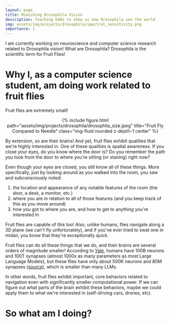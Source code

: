 ```yaml
---
layout: page
title: Mimicking Drosophila Vision
description: Teaching GANs to show us how Drosophila see the world
img: assets/img/projects/drosophila/spectral_sensitivity.png
importance: 1
---
```


I am currently working on neuroscience and computer science research related to Drosophila vision! What are Drosophila? Drosophila is the scientific term for Fruit Flies!

# Why I, as a computer science student, am doing work related to fruit flies

Fruit flies are extremely small!

<div class="row">
    <div class="col-sm mt-3 mt-md-0 center" style="text-align: center;">
        {% include figure.html path="assets/img/projects/drosophila/drosophila_size.jpeg" title="Fruit Fly Compared to Needle" class="img-fluid rounded z-depth-1 center" %}
    </div>
</div>

By extension, so are their brains! And yet, fruit flies exhibit qualities that we're highly interested in. One of these qualities is spatial awareness. If you close your eyes, do you know where the door is? Do you remember the path you took from the door to where you're sitting (or staning) right now? 

Even though your eyes are closed, you still know all of these things. More specifically, just by looking around as you walked into the room, you saw and subconsciously noted:

1. the location and appearance of any notable features of the room (the door, a desk, a monitor, etc.)
2. where you are in relation to all of those features (and you keep track of this as you move around)
3. how you got to where you are, and how to get to anything you're interested in

Fruit flies are capable of this too! Also, unlike humans, flies navigate along a 3D plane (we can't fly unfortunately), and if you've ever tried to swat one in midair, you know that they're exceptionally quick.

Fruit flies can do all these things that we do, and their brains are several orders of magnitude smaller! According to [Yale](https://medicine.yale.edu/lab/colon_ramos/overview/#:~:text=The%20human%20brain%20consists%20of,and%20assemble%20into%20functional%20circuits.), humans have 100B neurons and 100T synapses (almost 1000x as many parameters as most Large Language Models), but these flies have only about 500K neurons and 80M synapses ([source](https://www.ncbi.nlm.nih.gov/pmc/articles/PMC9084309/)), which is smaller than many LLMs.

In other words, fruit flies exhibit important, core behaviors related to navigation even with significantly smaller computational power. If we can figure out what parts of the  brain exhibit these behaviors, maybe we could apply them to what we're interested in (self-driving cars, drones, etc).

# So what am I doing?